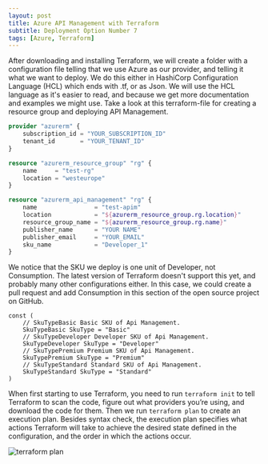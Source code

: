 ```yaml
---
layout: post
title: Azure API Management with Terraform
subtitle: Deployment Option Number 7
tags: [Azure, Terraform]
---
```


After downloading and installing Terraform, we will create a folder with a configuration file telling that we use Azure as our provider, and telling it what we want to deploy. We do this either in HashiCorp Configuration Language (HCL) which ends with .tf, or as Json. We will use the HCL language as it's easier to read, and because we get more documentation and examples we might use. Take a look at this terraform-file for creating a resource group and deploying API Management.

```terraform
provider "azurerm" {
    subscription_id = "YOUR_SUBSCRIPTION_ID"
    tenant_id       = "YOUR_TENANT_ID"
}

resource "azurerm_resource_group" "rg" {
    name     = "test-rg"
    location = "westeurope"
}

resource "azurerm_api_management" "rg" {
    name                = "test-apim"
    location            = "${azurerm_resource_group.rg.location}"
    resource_group_name = "${azurerm_resource_group.rg.name}"
    publisher_name      = "YOUR NAME"
    publisher_email     = "YOUR_EMAIL"
    sku_name            = "Developer_1"
}
```

We notice that the SKU we deploy is one unit of Developer, not Consumption. The latest version of Terraform doesn't support this yet, and probably many other configurations either. In this case, we could create a pull request and add Consumption in this section of the open source project on GitHub.

```Golang
const (
	// SkuTypeBasic Basic SKU of Api Management.
	SkuTypeBasic SkuType = "Basic"
	// SkuTypeDeveloper Developer SKU of Api Management.
	SkuTypeDeveloper SkuType = "Developer"
	// SkuTypePremium Premium SKU of Api Management.
	SkuTypePremium SkuType = "Premium"
	// SkuTypeStandard Standard SKU of Api Management.
	SkuTypeStandard SkuType = "Standard"
)
```

When first starting to use Terraform, you need to run `terraform init` to tell Terraform to scan the code, figure out what providers you’re using, and download the code for them. Then we run `terraform plan` to create an execution plan. Besides syntax check, the execution plan specifies what actions Terraform will take to achieve the desired state defined in the configuration, and the order in which the actions occur.

![terraform plan](https://media-exp1.licdn.com/dms/image/C4D12AQEKID7nTK5QFg/article-inline_image-shrink_1500_2232/0?e=1591833600&v=beta&t=MdAebDHxqTOfeWs66lxUJlavxdzUJrOZtTeBjBO0OmY)